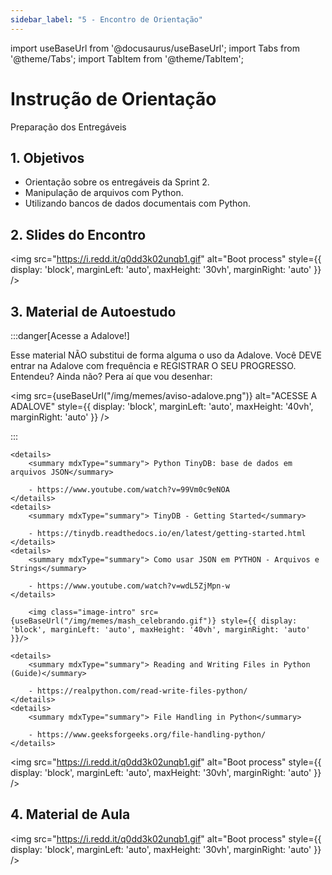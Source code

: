 ```yaml
---
sidebar_label: "5 - Encontro de Orientação"
---
```


import useBaseUrl from '@docusaurus/useBaseUrl';
import Tabs from '@theme/Tabs';
import TabItem from '@theme/TabItem';

# Instrução de Orientação

Preparação dos Entregáveis	

## 1. Objetivos

- Orientação sobre os entregáveis da Sprint 2.
- Manipulação de arquivos com Python.
- Utilizando bancos de dados documentais com Python.

## 2. Slides do Encontro

<!-- <iframe src="https://docs.google.com/presentation/d/e/2PACX-1vSG6q7EZA2isyGW3V_1pXMM7IJquzznhrFYcQA0ygtI8Nfv7v7SvdBN_jbO2XuOBN3kg1zpmRzti5Om/embed?start=false&loop=false&delayms=3000" frameborder="0" width="75%" height="400" allowfullscreen="true" mozallowfullscreen="true" webkitallowfullscreen="true" style={{ display: 'block', marginLeft: 'auto', marginRight: 'auto' }}></iframe> -->

<img src="https://i.redd.it/q0dd3k02unqb1.gif" alt="Boot process" style={{ display: 'block', marginLeft: 'auto', maxHeight: '30vh', marginRight: 'auto' }} />

## 3. Material de Autoestudo

:::danger[Acesse a Adalove!]

Esse material NÃO substitui de forma alguma o uso da Adalove. Você DEVE entrar na Adalove com frequência e REGISTRAR O SEU PROGRESSO. Entendeu? Ainda não? Pera aí que vou desenhar:

<img src={useBaseUrl("/img/memes/aviso-adalove.png")} alt="ACESSE A ADALOVE" style={{ display: 'block', marginLeft: 'auto', maxHeight: '40vh', marginRight: 'auto' }} />

:::

<Tabs>
  <TabItem value="autoestudos-obrigatorios" label="📘 Autoestudos Obrigatórios" default>
     
    <details> 
        <summary mdxType="summary"> Python TinyDB: base de dados em arquivos JSON</summary>

        - https://www.youtube.com/watch?v=99Vm0c9eNOA
    </details> 
    <details> 
        <summary mdxType="summary"> TinyDB - Getting Started</summary>

        - https://tinydb.readthedocs.io/en/latest/getting-started.html
    </details> 
    <details> 
        <summary mdxType="summary"> Como usar JSON em PYTHON - Arquivos e Strings</summary>

        - https://www.youtube.com/watch?v=wdL5ZjMpn-w
    </details> 

  </TabItem>
  <TabItem value="autoestudos-opcionais" label="📔 Autoestudos Opcionais">
     
        <img class="image-intro" src={useBaseUrl("/img/memes/mash_celebrando.gif")} style={{ display: 'block', marginLeft: 'auto', maxHeight: '40vh', marginRight: 'auto' }}/>

  </TabItem>
  <TabItem value="autoestudos-adicionais" label="📓 Autoestudos Adicionais">
    
    <details> 
        <summary mdxType="summary">	Reading and Writing Files in Python (Guide)</summary>

        - https://realpython.com/read-write-files-python/
    </details> 
    <details> 
        <summary mdxType="summary">	File Handling in Python</summary>

        - https://www.geeksforgeeks.org/file-handling-python/
    </details> 

  </TabItem>
</Tabs>

<img src="https://i.redd.it/q0dd3k02unqb1.gif" alt="Boot process" style={{ display: 'block', marginLeft: 'auto', maxHeight: '30vh', marginRight: 'auto' }} />

## 4. Material de Aula

<img src="https://i.redd.it/q0dd3k02unqb1.gif" alt="Boot process" style={{ display: 'block', marginLeft: 'auto', maxHeight: '30vh', marginRight: 'auto' }} />
